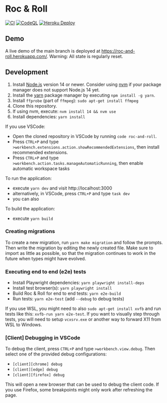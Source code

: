 # Roc & Roll

[![CI](https://github.com/cmfcmf/roc-and-roll/actions/workflows/main.yml/badge.svg)](https://github.com/cmfcmf/roc-and-roll/actions/workflows/main.yml)
[![CodeQL](https://github.com/cmfcmf/roc-and-roll/actions/workflows/codeql-analysis.yml/badge.svg)](https://github.com/cmfcmf/roc-and-roll/actions/workflows/codeql-analysis.yml)
[![Heroku Deploy](https://heroku-badge.herokuapp.com/?app=roc-and-roll&svg=1)](https://roc-and-roll.herokuapp.com/)

## Demo

A live demo of the main branch is deployed at https://roc-and-roll.herokuapp.com/.
Warning: All state is regularly reset.

## Development

1. Install [Node.js](https://nodejs.org/en/) version 14 or newer.
   Consider using [nvm](https://github.com/nvm-sh/nvm) if your package manager
   does not support Node.js 14 yet.
2. Install the [yarn](https://yarnpkg.com/) package manager by executing `npm install -g yarn`.
3. Install `ffprobe` (part of `ffmpeg`): `sudo apt-get install ffmpeg`
4. Clone this repository.
5. If using nvm, execute: `nvm install 14 && nvm use`
6. Install dependencies: `yarn install`

If you use VSCode:

- Open the cloned repository in VSCode by running `code roc-and-roll`.
- Press `CTRL+P` and type `>workbench.extensions.action.showRecommendedExtensions`, then install recommended extensions.
- Press `CTRL+P` and type `>workbench.action.tasks.manageAutomaticRunning`, then enable automatic workspace tasks

To run the application:

- execute `yarn dev` and visit http://localhost:3000
- alternatively, in VSCode, press `CTRL+P` and type `task dev`
- you can also

To build the application:

- execute `yarn build`

### Creating migrations

To create a new migration, run `yarn make migration` and follow the prompts.
Then write the migration by editing the newly created file. Make sure to import
as little as possible, so that the migration continues to work in the future
when types might have evolved.

### Executing end to end (e2e) tests

- Install Playwright dependencies: `yarn playwright install-deps`
- Install test browser(s): `yarn playwright install`
- Build Roc & Roll for end to end tests: `yarn e2e-build`
- Run tests: `yarn e2e-test` (add `--debug` to debug tests)

If you use WSL, you might need to also `sudo apt-get install xvfb` and
run tests like this: `xvfb-run yarn e2e-test`. If you want to visually step
through tests, you will need to setup `vcxsrv.exe` or another way to forward X11
from WSL to Windows.

### [Client] Debugging in VSCode

To debug the client, press `CTRL+P` and type `>workbench.view.debug`.
Then select one of the provided debug configurations:

- `[client][chrome] debug`
- `[client][edge] debug`
- `[client][firefox] debug`

This will open a new browser that can be used to debug the client code.
If you use Firefox, some breakpoints might only work after refreshing the page.